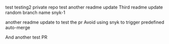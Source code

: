 test
testing2
private repo test
another readme update
Third readme update
random branch name
snyk-1

another readme update to test the pr
Avoid using snyk to trigger predefined auto-merge

And another test PR
